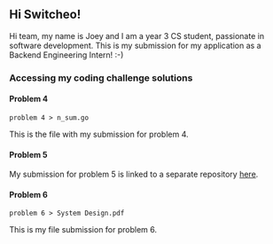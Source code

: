 ## Hi Switcheo!

Hi team, my name is Joey and I am a year 3 CS student, passionate in software development. This is my submission for my application as a Backend Engineering Intern! :-)

### Accessing my coding challenge solutions

#### Problem 4
```
problem 4 > n_sum.go
```
This is the file with my submission for problem 4. 

#### Problem 5

My submission for problem 5 is linked to a separate repository [here](https://github.com/applepiofmyeye/switcheo-cosmos).

#### Problem 6
```
problem 6 > System Design.pdf
```
This is my file submission for problem 6. 
